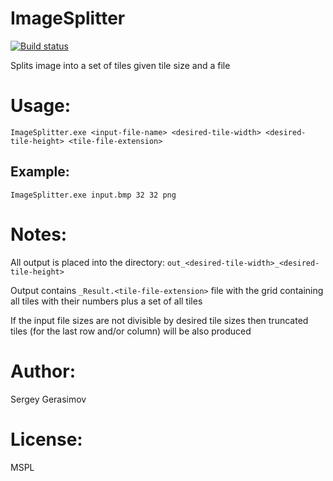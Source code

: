 # ImageSplitter
[![Build status](https://ci.appveyor.com/api/projects/status/fno23tc9oh9ex3b2?svg=true)](https://ci.appveyor.com/project/gerich-home/image-splitter)

Splits image into a set of tiles given tile size and a file

# Usage:
```
ImageSplitter.exe <input-file-name> <desired-tile-width> <desired-tile-height> <tile-file-extension>
```

## Example:
```
ImageSplitter.exe input.bmp 32 32 png
```

# Notes:
All output is placed into the directory: `out_<desired-tile-width>_<desired-tile-height>`

Output contains `_Result.<tile-file-extension>` file with the grid containing all tiles with their numbers plus a set of all tiles

If the input file sizes are not divisible by desired tile sizes then truncated tiles (for the last row and/or column) will be also produced

# Author:
Sergey Gerasimov

# License:
MSPL
